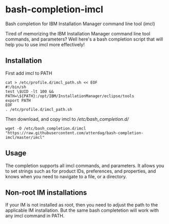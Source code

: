 # bash-completion-imcl
Bash completion for IBM Installation Manager command line tool (imcl)

Tired of memorizing the IBM Installation Manager command line tool commands, and parameters? Well here's a bash completion script that will help you to use imcl more effectively!

## Installation
First add imcl to PATH
```
cat > /etc/profile.d/imcl_path.sh << EOF
#!/bin/sh
test \$UID -lt 100 && PATH=\${PATH}:/opt/IBM/InstallationManager/eclipse/tools
export PATH
EOF
. /etc/profile.d/imcl_path.sh
```

Then download, and copy imcl to */etc/bash_completion.d/*

```wget -O /etc/bash_completion.d/imcl "https://raw.githubusercontent.com/atterdag/bash-completion-imcl/master/imcl"```

## Usage
The completion supports all imcl commands, and parameters. It allows you to set strings such as for product IDs, preferences, and properties, and knows when you need to navigate to a file, or a directory.

## Non-root IM installations
If your IM is not installed as root, then you need to adjust the path to the applicable IM installation. But the same bash completetion will work with any imcl command in PATH.
